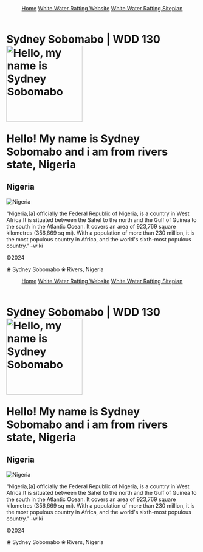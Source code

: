 <!DOCTYPE html>
<html lang="en-US">
  
<head>
  <meta charset="utf-8">
  <meta name="viewport" content="width=device-width,initial-scale=1.0">
  <title>Sydney Sobomabo | WDD 130</title>
  <meta name="description" content="Sydney Sobomabo's BYU- WDD 130 course home page">

  <link rel="stylessheet" href="styles/styles.css">
</head>

</body>
  <header>
    <nav>
      <a href="#">Home</a>
      <a href="wwr/">White Water Rafting Website</a>
      <a href="wwr/site-plan-rafting.html">White Water Rafting Siteplan</a>
    </nav>
  </header>
  <main>
    <h1>Sydney Sobomabo | WDD 130</hi>
    <img src="images/profile.jpg" alt="Hello, my name is Sydney Sobomabo" width="200">  
    <p>Hello! My name is Sydney Sobomabo and i am from rivers state, Nigeria </p>  
  </main>      
  </aside>
    <h2>Nigeria</h2>
    <img src="images/OIP.jpeg" alt="Nigeria">
    <p>"Nigeria,[a] officially the Federal Republic of Nigeria, is a country in West Africa.It is situated between the Sahel to the north and the Gulf of Guinea to the south in the Atlantic Ocean. It covers an area of 923,769 square kilometres (356,669 sq mi). 
     With a population of more than 230 million, it is the most populous country in Africa, and the world's sixth-most populous country." -wiki</p>
 </aside>
 </footer>
    <p>©2024</p> ❀ Sydney Sobomabo ❀ Rivers, Nigeria</p>
  </footer>
</body>
</html>


</body>
  <header>
    <nav>
      <a href="#">Home</a>
      <a href="wwr/">White Water Rafting Website</a>
      <a href="wwr/site-plan-rafting.html">White Water Rafting Siteplan</a>
    </nav>
  </header>
  <main>
    <h1>Sydney Sobomabo | WDD 130</hi>
    <img src="images/profile.jpg" alt="Hello, my name is Sydney Sobomabo" width="200">  
    <p>Hello! My name is Sydney Sobomabo and i am from rivers state, Nigeria </p>  
  </main>      
  </aside>
    <h2>Nigeria</h2>
    <img src="images/OIP.jpeg" alt="Nigeria">
    <p>"Nigeria,[a] officially the Federal Republic of Nigeria, is a country in West Africa.It is situated between the Sahel to the north and the Gulf of Guinea to the south in the Atlantic Ocean. It covers an area of 923,769 square kilometres (356,669 sq mi). 
     With a population of more than 230 million, it is the most populous country in Africa, and the world's sixth-most populous country." -wiki</p>
 </aside>
 </footer>
    <p>©2024</p> ❀ Sydney Sobomabo ❀ Rivers, Nigeria</p>
  </footer>
</body>
</html>
